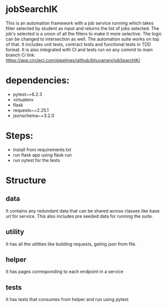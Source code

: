 # jobSearchIK

This is an automation framework with a job service running which takes filter selected by student as input and returns the list of jobs selected. The job's selected is a union of all the filters to make it more selective. The logic can be changed to intersection as well.
The automation suite works on top of that. It includes unit tests, contract tests and functional tests in TDD format.
It is also integrated with CI and tests run on any commit to main branch
Ci link: https://app.circleci.com/pipelines/github/bhuvanwy/jobSearchIK/

# dependencies: 
- pytest~=6.2.3
- virtualenv
- flask
- requests~=2.25.1
- jsonschema~=3.2.0

# Steps: 
- Install from requirements.txt
- run flask app using flask run
- run oytest for the tests

# Structure

## data
It contains any redundant data that can be shared across classes like base url for service. This also includes pre seeded data for running the suite.

## utility
It has all the utilities like building requests, geting json from file.

## helper
It has pages corresponding to each endpoint in a service

## tests
It has tests that consumes from helper and run using pytest

